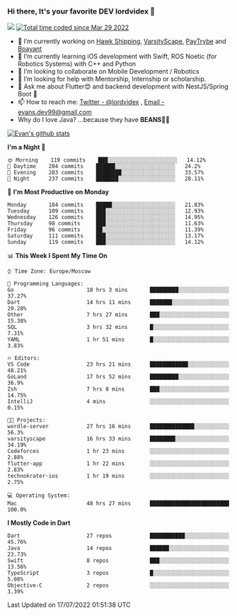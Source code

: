 ### Hi there, It's your favorite DEV lordvidex 👋
<img src="https://komarev.com/ghpvc/?username=lordvidex&label=Views&color=blue&style=plastic" /> <a href="https://wakatime.com/@0e56db35-d16b-410a-acc0-4085055304bf"><img src="https://wakatime.com/badge/user/0e56db35-d16b-410a-acc0-4085055304bf.svg" alt="Total time coded since Mar 29 2022" /></a>
<!--
**lordvidex/lordvidex** is a ✨ _special_ ✨ repository because its `README.md` (this file) appears on your GitHub profile.
Here are some ideas to get you started:
-->

- 🔭 I’m currently working on [Hawk Shipping](https://hawkshipping.com), [VarsityScape](https://varsityscape.com), [PayTrybe](https://www.paytrybe.com) and [Boayant](https://www.github.com/boayant-dev)
- 🌱 I’m currently learning iOS development with Swift, ROS Noetic (for Robotics Systems) with C++ and Python
- 👯 I’m looking to collaborate on Mobile Development / Robotics
- 🤔 I’m looking for help with Mentorship, Internship or scholarship.
- 💬 Ask me about Flutter😍 and backend development with NestJS/Spring Boot 🔮
- 📫 How to reach me: [Twitter - @lordvidex](https://twitter.com/lordvidex) , [Email - evans.dev99@gmail.com](mailto:evans.dev99@gmail.com?body=Hello%20Evans,)
- Why do I love Java? ...because they have **BEANS**🤤😋

<div>
<!-- <a href="https://github.com/lordvidex">
  <img src="https://github-readme-stats.vercel.app/api/top-langs/?username=lordvidex&theme=light" />
</a>    -->
<!-- [![Top Langs](https://github-readme-stats.vercel.app/api/top-langs/?username=lordvidex)](https://github.com/lordvidex/)  -->

<a href="https://github.com/lordvidex">
 <img src="https://github-readme-stats.vercel.app/api?username=lordvidex&show_icons=true&theme=light&line_height=27" alt="Evan's github stats"/>
</a>
</div>


<!--
  <a href="https://github.com/iampawan/FlutterExampleApps">
    <img align="center" src="https://github-readme-stats.vercel.app/api/pin/?username=iampawan&repo=FlutterExampleApps&theme=light" />

  </a>
  <a href="https://github.com/iampawan/VelocityX">
   <img align="center" src="https://github-readme-stats.vercel.app/api/pin/?username=iampawan&repo=VelocityX&theme=light" />
  </a>
-->
<!--START_SECTION:waka-->
**I'm a Night 🦉** 

```text
🌞 Morning    119 commits    ███░░░░░░░░░░░░░░░░░░░░░░   14.12% 
🌆 Daytime    204 commits    ██████░░░░░░░░░░░░░░░░░░░   24.2% 
🌃 Evening    283 commits    ████████░░░░░░░░░░░░░░░░░   33.57% 
🌙 Night      237 commits    ███████░░░░░░░░░░░░░░░░░░   28.11%

```
📅 **I'm Most Productive on Monday** 

```text
Monday       184 commits    █████░░░░░░░░░░░░░░░░░░░░   21.83% 
Tuesday      109 commits    ███░░░░░░░░░░░░░░░░░░░░░░   12.93% 
Wednesday    126 commits    ███░░░░░░░░░░░░░░░░░░░░░░   14.95% 
Thursday     98 commits     ███░░░░░░░░░░░░░░░░░░░░░░   11.63% 
Friday       96 commits     ██░░░░░░░░░░░░░░░░░░░░░░░   11.39% 
Saturday     111 commits    ███░░░░░░░░░░░░░░░░░░░░░░   13.17% 
Sunday       119 commits    ███░░░░░░░░░░░░░░░░░░░░░░   14.12%

```


📊 **This Week I Spent My Time On** 

```text
⌚︎ Time Zone: Europe/Moscow

💬 Programming Languages: 
Go                       18 hrs 3 mins       █████████░░░░░░░░░░░░░░░░   37.27% 
Dart                     14 hrs 11 mins      ███████░░░░░░░░░░░░░░░░░░   29.28% 
Other                    7 hrs 27 mins       ███░░░░░░░░░░░░░░░░░░░░░░   15.38% 
SQL                      3 hrs 32 mins       █░░░░░░░░░░░░░░░░░░░░░░░░   7.31% 
YAML                     1 hr 51 mins        █░░░░░░░░░░░░░░░░░░░░░░░░   3.83%

🔥 Editors: 
VS Code                  23 hrs 21 mins      ████████████░░░░░░░░░░░░░   48.21% 
GoLand                   17 hrs 52 mins      █████████░░░░░░░░░░░░░░░░   36.9% 
Zsh                      7 hrs 8 mins        ███░░░░░░░░░░░░░░░░░░░░░░   14.75% 
IntelliJ                 4 mins              ░░░░░░░░░░░░░░░░░░░░░░░░░   0.15%

🐱‍💻 Projects: 
wordle-server            27 hrs 16 mins      ██████████████░░░░░░░░░░░   56.3% 
varsityscape             16 hrs 33 mins      ████████░░░░░░░░░░░░░░░░░   34.19% 
Codeforces               1 hr 23 mins        ░░░░░░░░░░░░░░░░░░░░░░░░░   2.88% 
flutter-app              1 hr 22 mins        ░░░░░░░░░░░░░░░░░░░░░░░░░   2.83% 
technokrater-ios         1 hr 19 mins        ░░░░░░░░░░░░░░░░░░░░░░░░░   2.75%

💻 Operating System: 
Mac                      48 hrs 27 mins      █████████████████████████   100.0%

```

**I Mostly Code in Dart** 

```text
Dart                     27 repos            ███████████░░░░░░░░░░░░░░   45.76% 
Java                     14 repos            ██████░░░░░░░░░░░░░░░░░░░   23.73% 
Swift                    8 repos             ███░░░░░░░░░░░░░░░░░░░░░░   13.56% 
TypeScript               3 repos             █░░░░░░░░░░░░░░░░░░░░░░░░   5.08% 
Objective-C              2 repos             ░░░░░░░░░░░░░░░░░░░░░░░░░   3.39%

```



 Last Updated on 17/07/2022 01:51:38 UTC
<!--END_SECTION:waka-->

